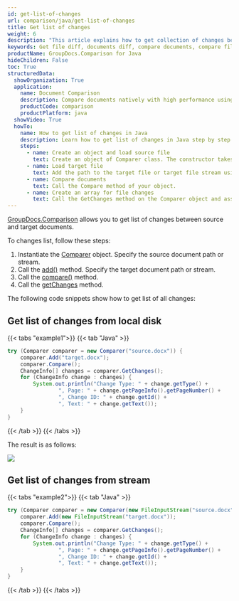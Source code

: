 ```yaml
---
id: get-list-of-changes
url: comparison/java/get-list-of-changes
title: Get list of changes
weight: 6
description: "This article explains how to get collection of changes between compared documents when using GroupDocs.Comparison for Java."
keywords: Get file diff, documents diff, compare documents, compare files
productName: GroupDocs.Comparison for Java
hideChildren: False
toc: True
structuredData:
  showOrganization: True
  application:
    name: Document Comparison
    description: Compare documents natively with high performance using Java language and GroupDocs.Comparison for Java
    productCode: comparison
    productPlatform: java
  showVideo: True
  howTo:
    name: How to get list of changes in Java
    description: Learn how to get list of changes in Java step by step
    steps:
      - name: Create an object and load source file
        text: Create an object of Comparer class. The constructor takes the source file path or source file stream parameter. You may specify absolute or relative file path as per your requirements.
      - name: Load target file
        text: Add the path to the target file or target file stream using the Add method.
      - name: Compare documents
        text: Call the Compare method of your object.
      - name: Create an array for file changes
        text: Call the GetChanges method on the Comparer object and assign the result to an array of type ChangeInfo.
---
```


[GroupDocs.Comparison](https://products.groupdocs.com/comparison/java) allows you to get  list of changes between source and target documents.

To changes list, follow these steps:

1.  Instantiate the [Comparer](https://reference.groupdocs.com/comparison/java/com.groupdocs.comparison/comparer) object. Specify the source document path or stream.
2.  Call the [add()](https://reference.groupdocs.com/comparison/java/com.groupdocs.comparison/comparer/#add-java.lang.String-) method. Specify the target document path or stream.
3.  Call the [compare()](https://reference.groupdocs.com/comparison/java/com.groupdocs.comparison/comparer/#compare-java.lang.String-) method.
4.  Call the [getChanges](https://reference.groupdocs.com/comparison/java/com.groupdocs.comparison/comparer/#getChanges--) method.

The following code snippets show how to get list of all changes:

## Get list of changes from local disk

{{< tabs "example1">}}
{{< tab "Java" >}}
```java
try (Comparer comparer = new Comparer("source.docx")) {
    comparer.Add("target.docx");
    comparer.Compare();
    ChangeInfo[] changes = comparer.GetChanges();
    for (ChangeInfo change : changes) {
        System.out.println("Change Type: " + change.getType() +
                ", Page: " + change.getPageInfo().getPageNumber() +
                ", Change ID: " + change.getId() +
                ", Text: " + change.getText());
    }
} 
```
{{< /tab >}}
{{< /tabs >}}

The result is as follows:

![](/comparison/java/images/get-changes-list.png)

## Get list of changes from stream

{{< tabs "example2">}}
{{< tab "Java" >}}
```java
try (Comparer comparer = new Comparer(new FileInputStream("source.docx"))) {
    comparer.Add(new FileInputStream("target.docx"));
    comparer.Compare();
    ChangeInfo[] changes = comparer.GetChanges();
    for (ChangeInfo change : changes) {
        System.out.println("Change Type: " + change.getType() +
                ", Page: " + change.getPageInfo().getPageNumber() +
                ", Change ID: " + change.getId() +
                ", Text: " + change.getText());
    }
}
```
{{< /tab >}}
{{< /tabs >}}
